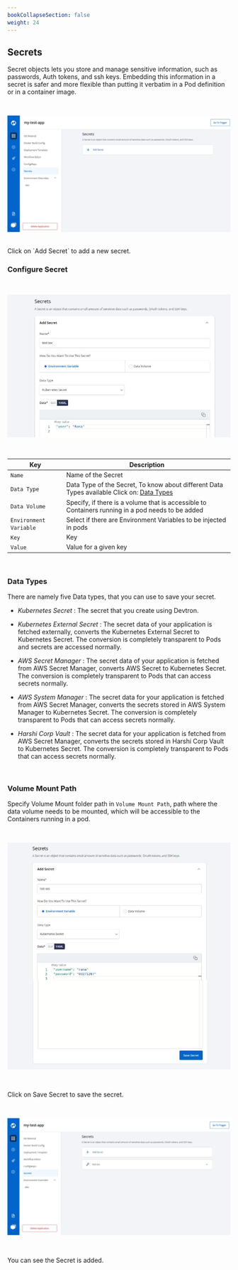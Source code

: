 ```yaml
---
bookCollapseSection: false
weight: 24
---
```

## Secrets 

Secret objects lets you store and manage sensitive information, such as passwords, Auth tokens, and ssh keys. Embedding this information in a secret is safer and more flexible than putting it verbatim in a Pod definition or in a container image.

&nbsp;&nbsp;

![Secret](../../sec1.jpg "Secret")

<br />
Click on `Add Secret` to add a new secret.

<br />

### Configure Secret

&nbsp;&nbsp;

![Add Secret](../../sec2.jpg "Add Secret")

&nbsp;&nbsp;


Key | Description
----|----
`Name` | Name of the Secret
`Data Type` | Data Type of the Secret, To know about different Data Types available Click on: [Data Types](https://docs.devtron.ai/docs/reference/creating-application/secrets/#data-types)
`Data Volume` | Specify, if there is a volume that is accessible to Containers running in a pod needs to be added
`Environment Variable` | Select if there are Environment Variables to be injected in pods
`Key` | Key
`Value` | Value for a given key


<br />

### Data Types

There are namely five Data types, that you can use to save your secret.

* *Kubernetes Secret* : The secret that you create using Devtron.

* *Kubernetes External Secret* : The secret data of your application is fetched externally, converts the Kubernetes External Secret to Kubernetes Secret. The conversion is completely transparent to Pods and secrets are accessed normally.

* *AWS Secret Manager* : The secret data of your application is fetched from AWS Secret Manager, converts AWS Secret to Kubernetes Secret. The conversion is completely transparent to Pods that can access secrets normally.

* *AWS System Manager* : The secret data for your application is fetched from AWS Secret Manager, converts the secrets stored in AWS System Manager to Kubernetes Secret. The conversion is completely transparent to Pods that can access secrets normally.

* *Harshi Corp Vault* : The secret data for your application is fetched from AWS Secret Manager, converts the secrets stored in Harshi Corp Vault to Kubernetes Secret. The conversion is completely transparent to Pods that can access secrets normally.

<br />


### Volume Mount Path

Specify Volume Mount folder path in `Volume Mount Path`, path where the data volume needs to be mounted, which will be accessible to the Containers running in a pod.

&nbsp;&nbsp;

![Save Secret](../../sec3i.jpg "Save Secret")

<br />

Click on Save Secret to save the secret.

&nbsp;&nbsp;

![Save Secret](../../sec5.jpg "Save Secret")

<br />

You can see the Secret is added.


